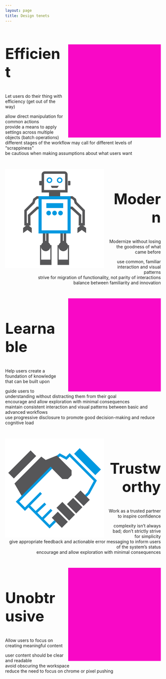 ```yaml
---
layout: page
title: Design tenets
---
```


<style is="custom-style">

#tenets h2{
font-size:48px;
}

.left{
  text-align:left;
  clear:both;

}
.left img{
  float:right;
  margin-left:15px;
}
.right{
text-align:right;
clear:both;

}

.right img{
  float:left;
  margin-right:15px;
}

.tenet{
    padding: 1em 0;
    border-top: 1px solid var(--divider-color);
    min-height:275px;
}
.tenet:first-of-type {
    border-top: none;
    padding: 0 0 1em 0;
}
#post{
  max-width:900px;
}


</style>

<div id="tenets">
<div class="left tenet">
  <img src="../images/overview/tenets-fpo.svg"/>
  <h2>Efficient</h2>
  
  <p>Let users do their thing with efficiency (get out of the way)</p>
  
  <p>
    allow direct manipulation for common actions<br />
    provide a means to apply settings across multiple objects (batch operations)<br />
    different stages of the workflow may call for different levels of “scrappiness”<br />
    be cautious when making assumptions about what users want<br />
  </p>
  
</div>
<div class="right tenet"> 
  <img src="../images/overview/design-tenets-modern.svg"/>
  <h2>Modern</h2>
  
  <p>Modernize without losing the goodness of what came before</p>
  <p>
    use common, familiar interaction and visual patterns<br />  
    strive for migration of functionality, not parity of interactions<br />  
    balance between familiarity and innovation<br />
  </p>
</div>

<div class="left tenet">
  <img src="../images/overview/tenets-fpo.svg"/>
  <h2>Learnable</h2>  
  <p>Help users create a foundation of knowledge that can be built upon</p>
  <p>
    guide users to understanding without distracting them from their goal<br />  
    encourage and allow exploration with minimal consequences<br />  
    maintain consistent interaction and visual patterns between basic and advanced workflows<br />  
    use progressive disclosure to promote good decision-making and reduce cognitive load<br />
  </p>
</div>

<div class="right tenet"> 
  <img src="../images/overview/design-tenets-trustworthy.svg"/>
  <h2>Trustworthy</h2>  
  <p>Work as a trusted partner to inspire confidence</p>
  <p>
    complexity isn’t always bad; don’t strictly strive for simplicity<br />  
    give appropriate feedback and actionable error messaging to inform users of the system’s status<br />  
    encourage and allow exploration with minimal consequences<br />
  </p>
</div>

<div class="left tenet">
  <img src="../images/overview/tenets-fpo.svg"/>
  <h2>Unobtrusive</h2>
  <p>Allow users to focus on creating meaningful content</p>
  <p>
    user content should be clear and readable<br />
    avoid obscuring the workspace<br />
    reduce the need to focus on chrome or pixel pushing<br />
  </p>
</div>
</div>